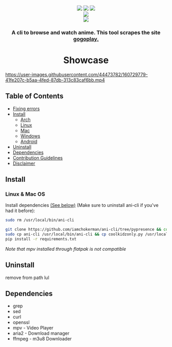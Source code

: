 <p align=center>
<br>
<a href="http://makeapullrequest.com"><img src="https://img.shields.io/badge/PRs-welcome-brightgreen.svg"></a>
<img src="https://img.shields.io/badge/os-linux-brightgreen">
<img src="https://img.shields.io/badge/os-mac-brightgreen">
<br>
<a href="https://discord.gg/aqu7GpqVmR"><img src="https://invidget.switchblade.xyz/aqu7GpqVmR"></a>
<br>
<a href="https://github.com/iamchokerman"><img src="https://img.shields.io/badge/maintainer-iamchokerman-blue"></a>

</p>

<h3 align="center">
A cli to browse and watch anime. This tool scrapes the site <a href="https://gogoplay4.com">gogoplay.</a>
</h3>
	
<h1 align="center">
	Showcase
</h1>

https://user-images.githubusercontent.com/44473782/160729779-41fe207c-b5aa-4fed-87db-313c83caf6bb.mp4

## Table of Contents

- [Fixing errors](#Fixing-errors)
- [Install](#Installation)
  - [Arch](#Arch)
  - [Linux](#Linux)
  - [Mac](#Mac)
  - [Windows](#Windows)
  - [Android](#Android)
- [Uninstall](#Uninstall)
- [Dependencies](#Dependencies)
- [Contribution Guidelines](./CONTRIBUTING.md)
- [Disclaimer](./disclaimer.md)

## Install

### Linux & Mac OS

Install dependencies [(See below)](#Dependencies)
(Make sure to uninstall ani-cli if you've had it before):
```sh
sudo rm /usr/local/bin/ani-cli
```

```sh
git clone https://github.com/iamchokerman/ani-cli/tree/pypresence && cd ani-cli
sudo cp ani-cli /usr/local/bin/ani-cli && cp coolkidzonly.py /usr/local/bin/coolkidzonly.py
pip install -r requirements.txt
```

*Note that mpv installed through flatpak is not compatible*

## Uninstall

remove from path lul

## Dependencies

- grep
- sed
- curl
- openssl
- mpv - Video Player
- aria2 - Download manager
- ffmpeg - m3u8 Downloader
